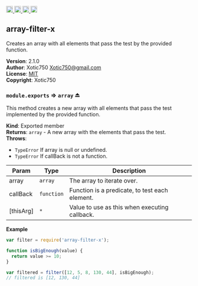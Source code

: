 <a href="https://travis-ci.org/Xotic750/array-filter-x"
   title="Travis status">
<img
   src="https://travis-ci.org/Xotic750/array-filter-x.svg?branch=master"
   alt="Travis status" height="18"/>
</a>
<a href="https://david-dm.org/Xotic750/array-filter-x"
   title="Dependency status">
<img src="https://david-dm.org/Xotic750/array-filter-x.svg"
   alt="Dependency status" height="18"/>
</a>
<a href="https://david-dm.org/Xotic750/array-filter-x#info=devDependencies"
   title="devDependency status">
<img src="https://david-dm.org/Xotic750/array-filter-x/dev-status.svg"
   alt="devDependency status" height="18"/>
</a>
<a href="https://badge.fury.io/js/array-filter-x" title="npm version">
<img src="https://badge.fury.io/js/array-filter-x.svg"
   alt="npm version" height="18"/>
</a>
<a name="module_array-filter-x"></a>

## array-filter-x
Creates an array with all elements that pass the test by the provided function.

**Version**: 2.1.0  
**Author**: Xotic750 <Xotic750@gmail.com>  
**License**: [MIT](&lt;https://opensource.org/licenses/MIT&gt;)  
**Copyright**: Xotic750  
<a name="exp_module_array-filter-x--module.exports"></a>

### `module.exports` ⇒ <code>array</code> ⏏
This method creates a new array with all elements that pass the test
implemented by the provided function.

**Kind**: Exported member  
**Returns**: <code>array</code> - A new array with the elements that pass the test.  
**Throws**:

- <code>TypeError</code> If array is null or undefined.
- <code>TypeError</code> If callBack is not a function.


| Param | Type | Description |
| --- | --- | --- |
| array | <code>array</code> | The array to iterate over. |
| callBack | <code>function</code> | Function is a predicate, to test each element. |
| [thisArg] | <code>\*</code> | Value to use as this when executing callback. |

**Example**  
```js
var filter = require('array-filter-x');

function isBigEnough(value) {
  return value >= 10;
}

var filtered = filter([12, 5, 8, 130, 44], isBigEnough);
// filtered is [12, 130, 44]
```
